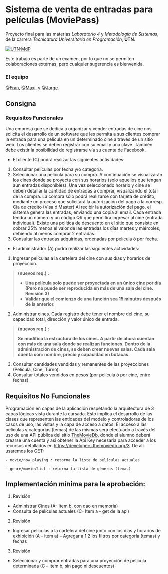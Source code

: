 # Sistema de venta de entradas para películas (MoviePass)
Proyecto final para las materias *Laboratorio 4* y *Metodología de Sistemas*, de la carrera *Tecnicatura Universitaria en Programación*, **UTN**.

[![UTN:MdP](https://img.shields.io/badge/UTN-MdP-blue.svg)](http://mdp.utn.edu.ar/)

Este trabajo es parte de un examen, por lo que no se permiten colaboraciones externas, pero cualquier sugerencia es bienvenida.


### El equipo

@[Fran](https://github.com/frangrande91), @[Maxi](https://github.com/maxi2991), y @[Jorge](https://github.com/JorgePiaggio).


## Consigna

### Requisitos Funcionales

Una empresa que se dedica a organizar y vender entradas de cine nos solicita el desarrollo de un software que les permita a sus clientes comprar la entrada para una película en un determinado cine
a través de un sitio web. Los clientes se deben registrar con su email y una clave. También debe existir la posibilidad de registrarse vía su cuenta de Facebook.

* El cliente (C) podrá realizar las siguientes actividades:
1. Consultar películas por fecha y/o categoría.
2. Seleccionar una película para su compra. A continuación se visualizarán los cines donde se
proyecta con sus horarios (solo aquellos que tengan aún entradas disponibles). Una vez seleccionado horario y cine se deben detallar la cantidad de entradas a comprar, visualizando el total de la compra.
La compra sólo podrá realizarse con tarjeta de crédito, mediante un proceso que solicitará la autorización del pago a la corresp. Cia de crédito (Visa ó Master)
Al recibir la autorización del pago, el sistema genera las entradas, enviando una copia al email. Cada entrada tendrá un número y un código QR que permitirá ingresar al cine (entrada individual).
Existe una política de descuento en el sitio que consiste en cobrar 25% menos el valor de las entradas los días martes y miércoles, debiendo al menos comprar 2 entradas.
3. Consultar las entradas adquiridas, ordenadas por película ó por fecha.

* El administrador (A) podrá realizar las siguientes actividades:
1. Ingresar películas a la cartelera del cine con sus días y horarios de proyección.
>  **(nuevos req.) :**
>  - **Una película solo puede ser proyectada en un único cine por día (Pero no puede ser reproducida en más de una sala del cine. Revisión 3)**
>  - **Validar que el comienzo de una función sea 15 minutos después de la anterior.**
2. Administrar cines. Cada registro debe tener el nombre del cine, su capacidad total, dirección y valor único de entrada.
>  **(nuevos req.) :**
>
> **Se modifica la estructura de los cines. A partir de ahora cuentan con más de una sala
donde se realizan funciones.
> Dentro de la administración de cines, se deben crear nuevas salas. Cada sala cuenta con:
nombre, precio y capacidad en butacas.**
3. Consultar cantidades vendidas y remanentes de las proyecciones (Película, Cine, Turno).
4. Consultar totales vendidos en pesos (por película ó por cine, entre fechas).

## Requisitos No Funcionales
Programación en capas de la aplicación respetando la arquitectura de 3 capas lógicas vista durante
la cursada. Esto implica el desarrollo de las clases que representen las entidades del modelo y
controladoras de los casos de uso, las vistas y la capa de acceso a datos.
El acceso a las películas y categorías (temas) de las mismas será efectuado a través del uso de una
API pública del sitio [TheMovieDb](https://www.themoviedb.org), donde el alumno deberá crearse una
cuenta y asi obtener la Api Key necesaria para acceder a los recursos detallados en https://developers.themoviedb.org/3. 
De alli usaremos los GET:

```- movie/now_playing : retorna la lista de películas actuales```

```- genre/movie/list : retorna la lista de géneros (temas)```

## Implementación mínima para la aprobación:
1. Revisión
 - Administrar Cines (A- Item b, con dao en memoria)
 - Consulta de películas actuales (C- Item a - get de la api)
2. Revisión
 - Ingresar películas a la cartelera del cine junto con los días y horarios de exhibición (A - item a)
 – Agregar a 1.2 los filtros por categoría (temas) y fechas
3. Revisión
 - Seleccionar y comprar entradas para una proyección de película determinada (C – item b, sin
pago ni descuentos)
